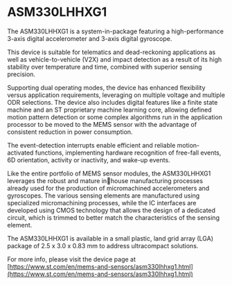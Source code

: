# ASM330LHHXG1

The ASM330LHHXG1 is a system-in-package featuring a high-performance 3-axis digital accelerometer and 3-axis digital gyroscope.

This device is suitable for telematics and dead-reckoning applications as well as vehicle-to-vehicle (V2X) and impact detection as a result of its high stability over temperature and time, combined with superior sensing precision.

Supporting dual operating modes, the device has enhanced flexibility versus application requirements, leveraging on multiple voltage and multiple ODR selections. The device also includes digital features like a finite state machine and an ST proprietary machine learning core, allowing defined motion pattern detection or some complex algorithms run in the application processor to be moved to the MEMS sensor with the advantage of consistent reduction in power consumption.

The event-detection interrupts enable efficient and reliable motion-activated functions, implementing hardware recognition of free-fall events, 6D orientation, activity or inactivity, and wake-up events.

Like the entire portfolio of MEMS sensor modules, the ASM330LHHXG1 leverages the robust and mature inhouse manufacturing processes already used for the production of micromachined accelerometers and gyroscopes. The various sensing elements are manufactured using specialized micromachining processes, while the IC interfaces are developed using CMOS technology that allows the design of a dedicated circuit, which is trimmed to better match the characteristics of the sensing element.

The ASM330LHHXG1 is available in a small plastic, land grid array (LGA) package of 2.5 x 3.0 x 0.83 mm to address ultracompact solutions.

For more info, please visit the device page at [https://www.st.com/en/mems-and-sensors/asm330lhhxg1.html](https://www.st.com/en/mems-and-sensors/asm330lhhxg1.html)

